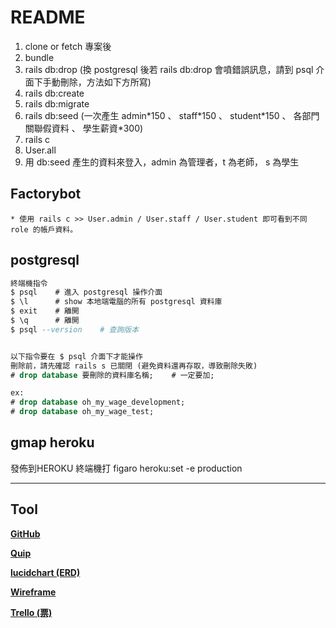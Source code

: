 # README

1. clone or fetch 專案後
2. bundle
3. rails db:drop (換 postgresql 後若 rails db:drop 會噴錯誤訊息，請到 psql 介面下手動刪除，方法如下方所寫)
4. rails db:create
5. rails db:migrate
6. rails db:seed (一次產生 admin\*150 、 staff\*150 、 student\*150 、 各部門關聯假資料 、 學生薪資\*300)
7. rails c
8. User.all
9. 用 db:seed 產生的資料來登入，admin 為管理者，t 為老師， s 為學生 
## Factorybot

    * 使用 rails c >> User.admin / User.staff / User.student 即可看到不同 role 的帳戶資料。

## postgresql

```sql
終端機指令
$ psql    # 進入 postgresql 操作介面
$ \l      # show 本地端電腦的所有 postgresql 資料庫
$ exit    # 離開
$ \q      # 離開
$ psql --version    # 查詢版本


以下指令要在 $ psql 介面下才能操作
刪除前，請先確認 rails s 已關閉 (避免資料還再存取，導致刪除失敗)
# drop database 要刪除的資料庫名稱;    # 一定要加;

ex:
# drop database oh_my_wage_development;
# drop database oh_my_wage_test;
```
## gmap heroku

發佈到HEROKU 
終端機打
figaro heroku:set -e production

---

## Tool

[**GitHub**](https://github.com/River-Ye/oh_my_wage/)

[**Quip**](https://riverye.quip.com/OcZAOAihsSC)

[**lucidchart (ERD)**](https://www.lucidchart.com/documents/edit/52440e0b-0748-4620-9b85-6fbf4642601b)

[**Wireframe**](https://whimsical.com/JgPoSu5DBGz4kNfxC9S99L)

[**Trello (票)**](https://trello.com/oh_my_wage)
